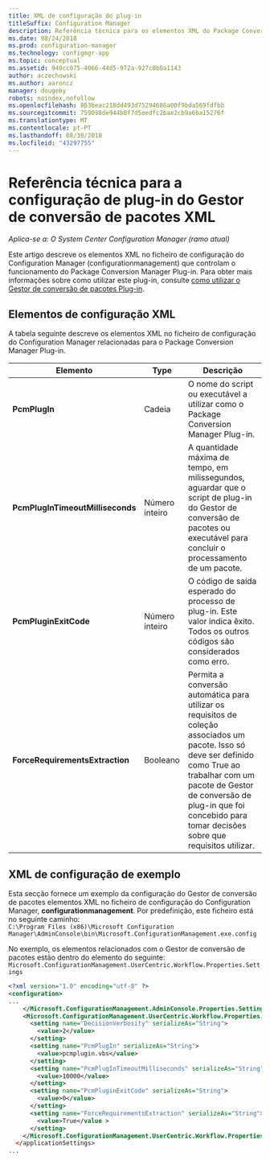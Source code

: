 ```yaml
---
title: XML de configuração do plug-in
titleSuffix: Configuration Manager
description: Referência técnica para os elementos XML do Package Conversion Manager Plug-in.
ms.date: 08/24/2018
ms.prod: configuration-manager
ms.technology: configmgr-app
ms.topic: conceptual
ms.assetid: 940cc075-4066-44d5-972a-927c0b0a1143
author: aczechowski
ms.author: aaroncz
manager: dougeby
robots: noindex,nofollow
ms.openlocfilehash: 863beac218dd493d75294686a00f9bda569fdfbb
ms.sourcegitcommit: 759098de944b8f7d5eedfc2bae2cb9a6ba15276f
ms.translationtype: MT
ms.contentlocale: pt-PT
ms.lasthandoff: 08/30/2018
ms.locfileid: "43297755"
---
```

# <a name="technical-reference-for-the-package-conversion-manager-plug-in-configuration-xml"></a>Referência técnica para a configuração de plug-in do Gestor de conversão de pacotes XML

*Aplica-se a: O System Center Configuration Manager (ramo atual)*

<!--1357861-->

Este artigo descreve os elementos XML no ficheiro de configuração do Configuration Manager (configurationmanagement) que controlam o funcionamento do Package Conversion Manager Plug-in. Para obter mais informações sobre como utilizar este plug-in, consulte [como utilizar o Gestor de conversão de pacotes Plug-in](/sccm/apps/pcm/how-to-use-plug-in).



## <a name="xml-configuration-elements"></a>Elementos de configuração XML

A tabela seguinte descreve os elementos XML no ficheiro de configuração do Configuration Manager relacionadas para o Package Conversion Manager Plug-in.

|Elemento  |Type  |Descrição  |
|---------|---------|---------|
|**PcmPlugIn**|Cadeia|O nome do script ou executável a utilizar como o Package Conversion Manager Plug-in.|
|**PcmPlugInTimeoutMilliseconds**|Número inteiro|A quantidade máxima de tempo, em milissegundos, aguardar que o script de plug-in do Gestor de conversão de pacotes ou executável para concluir o processamento de um pacote.|
|**PcmPluginExitCode**|Número inteiro|O código de saída esperado do processo de plug-in. Este valor indica êxito. Todos os outros códigos são considerados como erro.|
|**ForceRequirementsExtraction**|Booleano|Permita a conversão automática para utilizar os requisitos de coleção associados um pacote. Isso só deve ser definido como True ao trabalhar com um pacote de Gestor de conversão de plug-in que foi concebido para tomar decisões sobre que requisitos utilizar.|



## <a name="sample-configuration-xml"></a>XML de configuração de exemplo

Esta secção fornece um exemplo da configuração do Gestor de conversão de pacotes elementos XML no ficheiro de configuração do Configuration Manager, **configurationmanagement**. Por predefinição, este ficheiro está no seguinte caminho:  
`C:\Program Files (x86)\Microsoft Configuration Manager\AdminConsole\bin\Microsoft.ConfigurationManagement.exe.config`

No exemplo, os elementos relacionados com o Gestor de conversão de pacotes estão dentro do elemento do seguinte: `Microsoft.ConfigurationManagement.UserCentric.Workflow.Properties.Settings`

``` XML
<?xml version="1.0" encoding="utf-8" ?>
<configuration>
...
    </Microsoft.ConfigurationManagement.AdminConsole.Properties.Settings>
    <Microsoft.ConfigurationManagement.UserCentric.Workflow.Properties.Settings>
      <setting name="DecisionVerbosity" serializeAs="String">
        <value>2</value>
      </setting>
      <setting name="PcmPlugIn" serializeAs="String">
        <value>pcmplugin.vbs</value>
      </setting>
      <setting name="PcmPlugInTimeoutMilliseconds" serializeAs="String">
        <value>10000</value>
      </setting>
      <setting name="PcmPluginExitCode" serializeAs="String">
        <value>0</value>
      </setting>
      <setting name="ForceRequirementsExtraction" serializeAs="String">
        <value>True</value >
      </setting>
    </Microsoft.ConfigurationManagement.UserCentric.Workflow.Properties.Settings>
  </applicationSettings>
...
```

